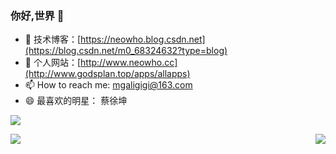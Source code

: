 ### 你好,世界 👋

- :orange_book: 技术博客：[https://neowho.blog.csdn.net](https://blog.csdn.net/m0_68324632?type=blog)
-  :hammer:  个人网站：[http://www.neowho.cc](http://www.godsplan.top/apps/allapps)
- 📫 How to reach me: mgaligigi@163.com
- 😄 最喜欢的明星： 蔡徐坤

![](http://124.223.168.27:8889//uploads/1678264316326.png)

<img align="right" src="https://github-readme-stats.vercel.app/api/top-langs/?username=flowers-10&hide=html" />
<img align="left" src="https://github-readme-stats.vercel.app/api?username=flowers-10&show_icons=true" />
